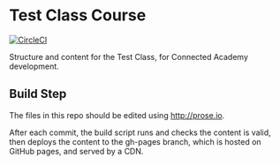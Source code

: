 # Test Class Course

[![CircleCI](https://circleci.com/gh/connectedacademy/testclass/tree/master.svg?style=svg)](https://circleci.com/gh/connectedacademy/talkingpictures/tree/master)


Structure and content for the Test Class, for Connected Academy development.

## Build Step

The files in this repo should be edited using http://prose.io.

After each commit, the build script runs and checks the content is valid, then deploys the content to the gh-pages branch, which is hosted on GitHub pages, and served by a CDN.